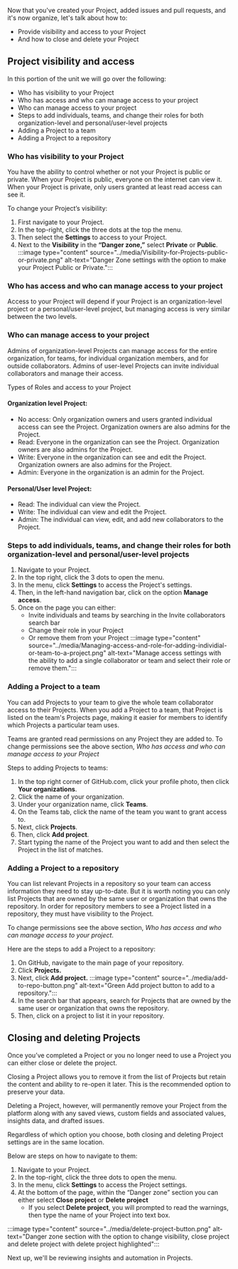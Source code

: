 Now that you've created your Project, added issues and pull requests, and it's now organize, let's talk about how to:
- Provide visibility and access to your Project 
- And how to close and delete your Project

## Project visibility and access

In this portion of the unit we will go over the following:
- Who has visibility to your Project
- Who has access and who can manage access to your project
- Who can manage access to your project
- Steps to add individuals, teams, and change their roles for both organization-level and personal/user-level projects
- Adding a Project to a team
- Adding a Project to a repository

### Who has visibility to your Project

You have the ability to control whether or not your Project is public or private. When your Project is public, everyone on the internet can view it. When your Project is private, only users granted at least read access can see it.  

To change your Project’s visibility:
1. First navigate to your Project.
2. In the top-right, click the three dots at the top the menu.
3. Then select the **Settings** to access to your Project.
4. Next to the **Visibility** in the **“Danger zone,”** select **Private** or **Public**. 
:::image type="content" source="../media/Visibility-for-Projects-public-or-private.png" alt-text="Danger Zone settings with the option to make your Project Public or Private.":::



### Who has access and who can manage access to your project
Access to your Project will depend if your Project is an organization-level project or a personal/user-level project, but managing access is very similar between the two levels.

### Who can manage access to your project
Admins of organization-level Projects can manage access for the entire organization, for teams, for individual organization members, and for outside collaborators.
Admins of user-level Projects can invite individual collaborators and manage their access.

Types of Roles and access to your Project 

#### Organization level Project:
- No access: Only organization owners and users granted individual access can see the Project. Organization owners are also admins for the Project.
- Read: Everyone in the organization can see the Project. Organization owners are also admins for the Project.
- Write: Everyone in the organization can see and edit the Project. Organization owners are also admins for the Project.
- Admin: Everyone in the organization is an admin for the Project.

#### Personal/User level Project: 
- Read: The individual can view the Project.
- Write: The individual can view and edit the Project.
- Admin: The individual can view, edit, and add new collaborators to the Project.

### Steps to add individuals, teams, and change their roles for both organization-level and personal/user-level projects
1. Navigate to your Project.
2. In the top right, click the 3 dots to open the menu.
3. In the menu, click **Settings** to access the Project's settings.
4. Then, in the left-hand navigation bar, click on the option **Manage access**.
5. Once on the page you can either:
   - Invite individuals and teams by searching in the Invite collaborators search bar
   - Change their role in your Project
   - Or remove them from your Project
 :::image type="content" source="../media/Managing-access-and-role-for-adding-individial-or-team-to-a-project.png" alt-text="Manage access settings with the ability to add a single collaborator or team and select their role or remove them.":::

### Adding a Project to a team
You can add Projects to your team to give the whole team collaborator access to their Projects. When you add a Project to a team, that Project is listed on the team's Projects page, making it easier for members to identify which Projects a particular team uses.

Teams are granted read permissions on any Project they are added to. To change permissions see the above section, *Who has access and who can manage access to your Project*

Steps to adding Projects to teams:
1. In the top right corner of GitHub.com, click your profile photo, then click **Your organizations**.
2. Click the name of your organization.
3. Under your organization name, click  **Teams**.
4. On the Teams tab, click the name of the team you want to grant access to.
5. Next, click **Projects**.
6. Then, click **Add project**.
7. Start typing the name of the Project you want to add and then select the Project in the list of matches.

### Adding a Project to a repository
You can list relevant Projects in a repository so your team can access information they need to stay up-to-date. But it is worth noting you can only list Projects that are owned by the same user or organization that owns the repository. In order for repository members to see a Project listed in a repository, they must have visibility to the Project. 

To change permissions see the above section, *Who has access and who can manage access to your project*.

Here are the steps to add a Project to a repository:
1. On GitHub, navigate to the main page of your repository.
2. Click  **Projects.**
3. Next, click **Add project.**
:::image type="content" source="../media/add-to-repo-button.png" alt-text="Green Add project button to add to a repository.":::
4. In the search bar that appears, search for Projects that are owned by the same user or organization that owns the repository.
5. Then, click on a project to list it in your repository.


## Closing and deleting Projects

Once you’ve completed a Project or you no longer need to use a Project you can either close or delete the project. 

Closing a Project allows you to remove it from the list of Projects but retain the content and ability to re-open it later. This is the recommended option to preserve your data.

Deleting a Project, however, will permanently remove your Project from the platform along with any saved views, custom fields and associated values, insights data, and drafted issues.

Regardless of which option you choose, both closing and deleting Project settings are in the same location. 

Below are steps on how to navigate to them:

1. Navigate to your Project.
2. In the top-right, click the three dots to open the menu.
3. In the menu, click **Settings** to access the Project settings.
4. At the bottom of the page, within the “Danger zone” section you can either select **Close project** or **Delete project**
   - If you select **Delete project**, you will prompted to read the warnings, then type the name of your Project into text box. 

:::image type="content" source="../media/delete-project-button.png" alt-text="Danger zone section with the option to change visibility, close project and delete project with delete project highlighted":::

Next up, we'll be reviewing insights and automation in Projects.
